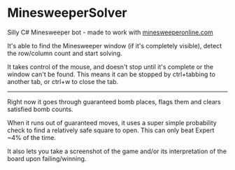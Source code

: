 # MinesweeperSolver
Silly C# Minesweeper bot - made to work with [minesweeperonline.com](http://minesweeperonline.com/)

It's able to find the Minesweeper window (if it's completely visible), detect the row/column count and start solving.

It takes control of the mouse, and doesn't stop until it's complete or the window can't be found. This means it can be stopped by ctrl+tabbing to another tab, or ctrl+w to close the tab.

---

Right now it goes through guaranteed bomb places, flags them and clears satisfied bomb counts.

When it runs out of guaranteed moves, it uses a super simple probability check to find a relatively safe square to open. This can only beat Expert ~4% of the time.

It also lets you take a screenshot of the game and/or its interpretation of the board upon failing/winning.
